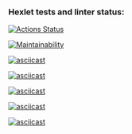### Hexlet tests and linter status:
[![Actions Status](https://github.com/Hanabiiiko/backend-project-44/actions/workflows/hexlet-check.yml/badge.svg)](https://github.com/Hanabiiiko/backend-project-44/actions)

[![Maintainability](https://api.codeclimate.com/v1/badges/272a676277e518c6facd/maintainability)](https://codeclimate.com/github/Hanabiiiko/backend-project-44/maintainability)

[![asciicast](https://asciinema.org/a/keNXUbHBwQHAOZuzINZSnMcsa.svg)](https://asciinema.org/a/keNXUbHBwQHAOZuzINZSnMcsa)

[![asciicast](https://asciinema.org/a/qojuZyco4hxiUEVVGeJNpFOf4.svg)](https://asciinema.org/a/qojuZyco4hxiUEVVGeJNpFOf4)

[![asciicast](https://asciinema.org/a/RB0cy2dYXZP5hP1XsyavN6Upn.svg)](https://asciinema.org/a/RB0cy2dYXZP5hP1XsyavN6Upn)

[![asciicast](https://asciinema.org/a/PgzWGJSqjADPoYdJcQOyYLo5q.svg)](https://asciinema.org/a/PgzWGJSqjADPoYdJcQOyYLo5q)

[![asciicast](https://asciinema.org/a/uz3Kx8uFS4YA74J2qlG6sPRtn.svg)](https://asciinema.org/a/uz3Kx8uFS4YA74J2qlG6sPRtn)